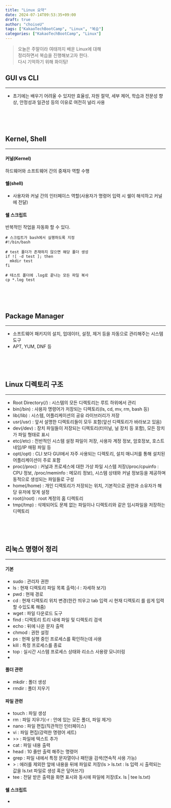 ```yaml
---
title: "Linux 요약"
date: 2024-07-14T09:53:35+09:00
draft: true
author: "choiseU"
tags: ["KakaoTechBootCamp", "Linux", "복습"]
categories: ["KakaoTechBootCamp", "Linux"]
---
```

> 오늘은 주말이라 여태까지 배운 Linux에 대해  
> 정리하면서 복습을 진행해보고자 한다.  
> 다시 기억하기 위해 화이팅!

## GUI vs CLI
***
- 초기에는 배우기 어려울 수 있지만 효율성, 자원 절약, 세부 제어, 학습과 전문성 향상, 안정성과 일관성 등의 이유로 여전히 널리 사용

<div style="height: 50px;"></div>

## Kernel, Shell
***
#### 커널(Kernel)
하드웨어와 소프트웨어 간의 중재자 역할 수행

#### 쉘(shell)
- 사용자와 커널 간의 인터페이스 역할(사용자가 명령어 입력 시 쉘이 해석하고 커널에 전달)

#### 쉘 스크립트
반복적인 작업을 자동화 할 수 있다.
```shell
# 스크립트가 bash에서 실행하도록 지정
#!/bin/bash

# test 폴더가 존재하지 않으면 해당 폴더 생성
if ![ -d test ]; then
  mkdir test
fi

# 테스트 폴더에 .log로 끝나는 모든 파일 복사
cp *.log test
```

<div style="height: 50px;"></div>

## Package Manager
***
- 소프트웨어 패키지의 설치, 업데이터, 설정, 제거 등을 자동으로 관리해주는 시스템 도구
- APT, YUM, DNF 등

<div style="height: 50px;"></div>

## Linux 디렉토리 구조
***
- Root Directory(/) : 시스템의 모든 디렉토리는 루트 하위에서 관리
- bin(/bin) : 사용자 명령어가 저장되는 디렉토리(ls, cd, mv, rm, bash 등)
- lib(/lib) : 시스템, 어플리케이션의 공유 라이브러리가 저장
- usr(/usr) : 앞서 설명한 디렉토리들이 모두 포함(앞선 디렉토리가 바라보고 있음)
- dev(/dev) : 장치 파일들이 저장되는 디렉토리(터미널, 널 장치 등 포함), 모든 장치가 파일 형태로 표시
- etc(/etc) : 전반적인 시스템 설정 파일이 저장, 사용자 계정 정보, 암호정보, 호스트 네임/IP 매핑 파일 등
- opt(/opt) : CLI 보다 GUI에서 자주 사용되는 디렉토리, 설치 매니저를 통해 설치된 어플리케이션이 주로 포함
- proc(/proc) : 커널과 프로세스에 대한 가상 파일 시스템 저장(/proc/cpuinfo : CPU 정보, /proc/meminfo : 메모리 정보), 시스템 상태와 커널 정보등을 제공하며 동적으로 생성되는 파일들로 구성
- home(/home) : 개인 디렉토리가 저장되는 위치, 기본적으로 권한과 소유자가 해당 유저에 맞게 설정
- root(/root) : root 계정의 홈 디렉토리
- tmp(/tmp) : 삭제되어도 문제 없는 파일이나 디렉토리와 같은 임시파일을 저장하는 디렉토리

<div style="height: 50px;"></div>

## 리눅스 명령어 정리
***
#### 기본
- sudo : 관리자 권한
- ls : 현재 디렉토리 파일 목록 출력(-l : 자세하 보기)
- pwd : 현재 경로
- cd : 현재 디렉토리 위치 변경(한칸 띄우고 tab 입력 시 현재 디렉토리 를 쉽게 입력 할 수있도록 해줌)
- wget : 파일 다운로드 도구
- find : 디렉토리 트리 내에 파일 및 디렉토리 검색
- echo : 뒤에 나온 문자 출력
- chmod : 권한 설정
- ps : 현재 실행 중인 프로세스를 확인하는데 사용
- kill : 특정 프로세스를 종료
- top : 실시간 시스템 프로세스 상태와 리소스 사용량 모니터링
- 

#### 폴더 관련
- mkdir : 폴더 생성
- rmdir : 폴더 지우기

#### 파일 관련
- touch : 파일 생성
- rm : 파일 지우기(-r : 안에 있는 모든 폴더, 파일 제거)
- nano : 파일 편집(직관적인 인터페이스)
- vi : 파일 편집(강력한 명령어 세트)
- \>> : 파일에 텍스트 추가
- cat : 파일 내용 출력
- head : 10 줄만 출력 해주는 명령어
- grep : 파일 내에서 특정 문자열이나 패턴을 검색(연속적 사용 가능)
- \> : 에러를 제외한 앞에 내용을 뒤에 파일로 저장(ls > ls.txt : ls 입력 시  출력되는 값을 ls.txt 파일로 생성 혹은 덮어쓰기)
- tee : 전달 받은 출력을 화면 표시와 동시에 파일에 저장(Ex. ls | tee ls.txt)

#### 쉘 스크립트
- 



